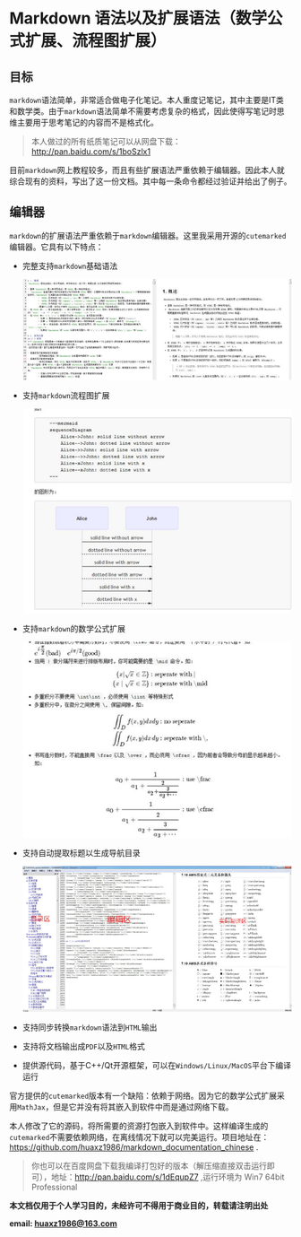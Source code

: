 # Markdown 语法以及扩展语法（数学公式扩展、流程图扩展）

## 目标
`markdown`语法简单，非常适合做电子化笔记。本人重度记笔记，其中主要是IT类和数学类。由于`markdown`语法简单不需要考虑复杂的格式，因此使得写笔记时思维主要用于思考笔记的内容而不是格式化。
> 本人做过的所有纸质笔记可以从网盘下载：http://pan.baidu.com/s/1boSzlx1

目前`markdown`网上教程较多，而且有些扩展语法严重依赖于编辑器。因此本人就综合现有的资料，写出了这一份文档。其中每一条命令都经过验证并给出了例子。

## 编辑器
`markdown`的扩展语法严重依赖于`markdown`编辑器。这里我采用开源的`cutemarked`编辑器。它具有以下特点：

* 完整支持`markdown`基础语法

  ![基本语法](imgs/basic.JPG)

* 支持`markdown`流程图扩展

  ![流程图扩展](imgs/graph.JPG)

* 支持`markdown`的数学公式扩展

  ![数学扩展](imgs/math.JPG)

* 支持自动提取标题以生成导航目录

  ![cutemarked展示](imgs/total.JPG)

* 支持同步转换`markdown`语法到`HTML`输出
* 支持将文档输出成`PDF`以及`HTML`格式
* 提供源代码，基于C++/Qt开源框架，可以在`Windows/Linux/MacOS`平台下编译运行

官方提供的`cutemarked`版本有一个缺陷：依赖于网络。因为它的数学公式扩展采用`MathJax`，但是它并没有将其嵌入到软件中而是通过网络下载。

本人修改了它的源码，将所需要的资源打包嵌入到软件中。这样编译生成的`cutemarked`不需要依赖网络，在离线情况下就可以完美运行。项目地址在：https://github.com/huaxz1986/markdown_documentation_chinese .
>你也可以在百度网盘下载我编译打包好的版本（解压缩直接双击运行即可），地址：http://pan.baidu.com/s/1dEqupZ7 ,运行环境为 Win7 64bit Professional



**本文档仅用于个人学习目的，未经许可不得用于商业目的，转载请注明出处**

**email: huaxz1986@163.com** 


